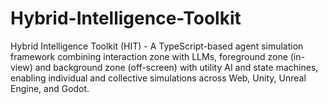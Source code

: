 # Hybrid-Intelligence-Toolkit
Hybrid Intelligence Toolkit (HIT) - A TypeScript-based agent simulation framework combining interaction zone with LLMs, foreground zone (in-view) and background zone (off-screen) with utility AI and state machines, enabling individual and collective simulations across Web, Unity, Unreal Engine, and Godot.
